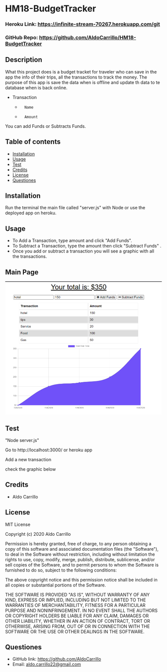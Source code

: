 # HM18-BudgetTracker


### Heroku Link: https://infinite-stream-70267.herokuapp.com/git 

### GitHub Repo: https://github.com/AldoCarrillo/HM18-BudgetTracker

## Description

What this project does is a budget tracket for traveler who can save in the app the info of their trips, all the transactions to track the money.
The purpose of this app is save the data when is offline and update th data to te database when is back online.

-   Transaction
    -       Name
    -       Amount

You can add Funds or Subtracts Funds.

## Table of contents

-   [Installation](#installation)
-   [Usage](#usage)
-   [Test](#test)
-   [Credits](#credits)
-   [License](#license)
-   [Questiones](#Questiones)

## Installation

Run the terminal the main file called "server.js" with Node or use the deployed app on heroku.

## Usage

-   To Add a Transaction, type amount and click "Add Funds".
-   To Subtract a Transaction, type the amount then click "Subtract Funds" .
-   Once you add or subtract a transaction you will see a graphic with all the transactions.

## Main Page

![main](./images/main.PNG)




## Test

"Node server.js"

Go to http://localhost:3000/ or heroku app

Add a new transaction

check the graphic below

## Credits

-   Aldo Carrillo

## License

MIT License

Copyright (c) 2020 Aldo Carrillo

Permission is hereby granted, free of charge, to any person obtaining a copy
of this software and associated documentation files (the "Software"), to deal
in the Software without restriction, including without limitation the rights
to use, copy, modify, merge, publish, distribute, sublicense, and/or sell
copies of the Software, and to permit persons to whom the Software is
furnished to do so, subject to the following conditions:

The above copyright notice and this permission notice shall be included in all
copies or substantial portions of the Software.

THE SOFTWARE IS PROVIDED "AS IS", WITHOUT WARRANTY OF ANY KIND, EXPRESS OR
IMPLIED, INCLUDING BUT NOT LIMITED TO THE WARRANTIES OF MERCHANTABILITY,
FITNESS FOR A PARTICULAR PURPOSE AND NONINFRINGEMENT. IN NO EVENT SHALL THE
AUTHORS OR COPYRIGHT HOLDERS BE LIABLE FOR ANY CLAIM, DAMAGES OR OTHER
LIABILITY, WHETHER IN AN ACTION OF CONTRACT, TORT OR OTHERWISE, ARISING FROM,
OUT OF OR IN CONNECTION WITH THE SOFTWARE OR THE USE OR OTHER DEALINGS IN THE
SOFTWARE.

## Questiones

-   GitHub link: https://github.com/AldoCarrillo
-   Email: aldo.carrillo22@gmail.com
